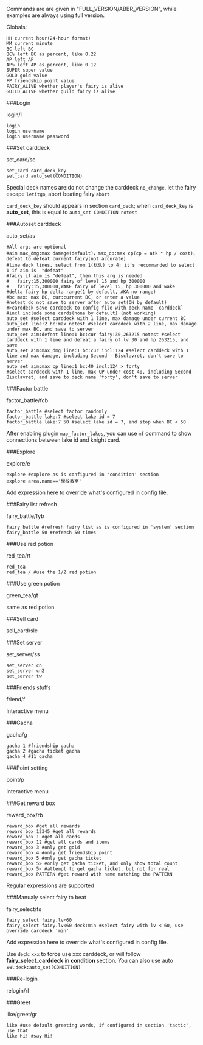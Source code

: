 ﻿Commands are are given in "FULL_VERSION/ABBR_VERSION", while examples are always using full version.

Globals:

    HH current hour(24-hour format)
    MM current minute
    BC left BC
    BC% left BC as percent, like 0.22
    AP left AP
    AP% left AP as percent, like 0.12
    SUPER super value
    GOLD gold value
    FP friendship point value
    FAIRY_ALIVE whether player's fairy is alive
    GUILD_ALIVE whether guild fairy is alive

###Login

login/l

    login
    login username
    login username password
    

###Set carddeck

set_card/sc

    set_card card_deck_key
    set_card auto_set(CONDITION)

Special deck names are:do not change the carddeck `no_change`, let the fairy escape `letitgo`, abort beating fairy `abort`

`card_deck_key` should appears in section `card_deck`; when `card_deck_key` is **auto_set**, this is equal to `auto_set CONDITION notest`


###Autoset carddeck

auto_set/as

	#All args are optional
	#aim max_dmg:max damage(default)，max_cp:max cp(cp = atk * hp / cost)，defeat:to defeat current fairy(not accurate)
	#line deck lines, select from 1(默认) to 4; it's recommanded to select 1 if aim is  "defeat"
	#fairy if aim is "defeat", then this arg is needed
	#	fairy:15,300000 fairy of level 15 and hp 300000
	#	fairy:15,300000,WAKE fairy of level 15, hp 300000 and wake
	#delta fairy hp delta range(1 by default, AKA no range)
	#bc max: max BC, cur:current BC, or enter a value
	#notest do not save to server after auto_set(ON by default)
    #>carddeck save carddeck to config file with deck name `carddeck`
	#incl include some cards(none by default) (not working)
    auto_set #select carddeck with 1 line, max damage under current BC
	auto_set line:2 bc:max notest #select carddeck with 2 line, max damage under max BC, and save to server
	auto_set aim:defeat line:1 bc:cur fairy:30,263215 notest #select carddeck with 1 line and defeat a fairy of lv 30 and hp 263215, and save
	auto_set aim:max_dmg line:1 bc:cur incl:124 #select carddeck with 1 line and max damage, including Second - Bisclavret, don't save to server
    auto_set aim:max_cp line:1 bc:40 incl:124 > forty
    #select carddeck with 1 line, max CP under cost 40, including Second - Bisclavret, and save to deck name 'forty', don't save to server

###Factor battle

factor_battle/fcb

    factor_battle #select factor randomly
    factor_battle lake:7 #select lake id = 7
    factor_battle lake:7 50 #select lake id = 7, and stop when BC < 50

After enabling plugin `map_factor_lakes`, you can use `mf` command to show connections between lake id and knight card.

###Explore

explore/e

    explore #explore as is configured in 'condition' section
    explore area.name=='學校教室'

Add expression here to override what's configured in config file.


###Fairy list refresh

fairy_battle/fyb

    fairy_battle #refresh fairy list as is configured in 'system' section
    fairy_battle 50 #refresh 50 times

###Use red potion

red_tea/rt

    red_tea
    red_tea / #use the 1/2 red potion

###Use green potion

green_tea/gt

same as red potion

###Sell card

sell_card/slc

###Set server

set_server/ss

    set_server cn
    set_server cn2
    set_server tw

###Friends stuffs

friend/f

Interactive menu

###Gacha

gacha/g

    gacha 1 #friendship gacha
    gacha 2 #gacha ticket gacha
    gacha 4 #11 gacha

###Point setting

point/p

Interactive menu

###Get reward box

reward_box/rb

    reward_box #get all rewards
    reward_box 12345 #get all rewards
    reward_box 1 #get all cards
    reward_box 12 #get all cards and items
    reward_box 3 #only get gold
    reward_box 4 #only get friendship point
    reward_box 5 #only get gacha ticket
    reward_box 5> #only get gacha ticket, and only show total count
    reward_box 5< #attempt to get gacha ticket, but not for real
    reward_box PATTERN #get reward with name matching the PATTERN

Regular expressions are supported

###Manualy select fairy to beat

fairy_select/fs

    fairy_select fairy.lv<60
    fairy_select fairy.lv<60 deck:min #select fairy with lv < 60, use override carddeck 'min'

Add expression here to override what's configured in config file.

Use `deck:xxx` to force use xxx carddeck, or will follow **fairy_select_carddeck** in **condition** section. You can also use auto set:`deck:auto_set(CONDITION)`

###Re-login

relogin/rl

###Greet

like/greet/gr

    like #use default greeting words, if configured in section 'tactic', use that
    like Hi! #say Hi!